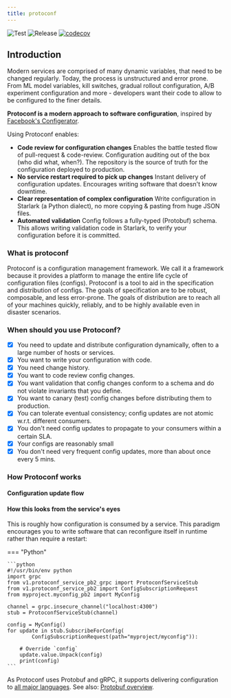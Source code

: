 ```yaml
---
title: protoconf
---
```


![Test](https://github.com/protoconf/protoconf/workflows/Bazel/badge.svg)
![Release](https://github.com/protoconf/protoconf/workflows/Release/badge.svg)
[![codecov](https://codecov.io/gh/protoconf/protoconf/branch/master/graph/badge.svg)](https://codecov.io/gh/protoconf/protoconf)

## Introduction

Modern services are comprised of many dynamic variables, that need to be changed regularly. Today, the process is unstructured and error prone. From ML model variables, kill switches, gradual rollout configuration, A/B experiment configuration and more - developers want their code to allow to be configured to the finer details.

**Protoconf is a modern approach to software configuration**, inspired by [Facebook's Configerator](https://research.fb.com/publications/holistic-configuration-management-at-facebook/).

Using Protoconf enables:

- **Code review for configuration changes**
  Enables the battle tested flow of pull-request & code-review. Configuration auditing out of the box (who did what, when?). The repository is the source of truth for the configuration deployed to production.
- **No service restart required to pick up changes**
  Instant delivery of configuration updates. Encourages writing software that doesn't know downtime.
- **Clear representation of complex configuration**
  Write configuration in Starlark (a Python dialect), no more copying & pasting from huge JSON files.
- **Automated validation**
  Config follows a fully-typed (Protobuf) schema. This allows writing validation code in Starlark, to verify your configuration before it is committed.

### What is protoconf

Protoconf is a configuration management framework. We call it a framework because it provides a platform to manage the entire life cycle of configuration files (configs).
Protoconf is a tool to aid in the specification and distribution of configs.
The goals of specification are to be robust, composable, and less error-prone.
The goals of distribution are to reach all of your machines quickly, reliably, and to be highly available even in disaster scenarios.

### When should you use Protoconf?

- [x] You need to update and distribute configuration dynamically, often to a large number of hosts or services.
- [x] You want to write your configuration with code.
- [x] You need change history.
- [x] You want to code review config changes.
- [x] You want validation that config changes conform to a schema and do not violate invariants that you define.
- [x] You want to canary (test) config changes before distributing them to production.
- [x] You can tolerate eventual consistency; config updates are not atomic w.r.t. different consumers.
- [x] You don't need config updates to propagate to your consumers within a certain SLA.
- [x] Your configs are reasonably small
- [x] You don't need very frequent config updates, more than about once every 5 mins.

### How Protoconf works

#### Configuration update flow

#### How this looks from the service's eyes

This is roughly how configuration is consumed by a service. This paradigm encourages you to write software that can reconfigure itself in runtime rather than require a restart:

=== "Python"

    ```python
    #!/usr/bin/env python
    import grpc
    from v1.protoconf_service_pb2_grpc import ProtoconfServiceStub
    from v1.protoconf_service_pb2 import ConfigSubscriptionRequest
    from myproject.myconfig_pb2 import MyConfig

    channel = grpc.insecure_channel("localhost:4300")
    stub = ProtoconfServiceStub(channel)

    config = MyConfig()
    for update in stub.SubscribeForConfig(
    		ConfigSubscriptionRequest(path="myproject/myconfig")):

    	# Override `config`
    	update.value.Unpack(config)
    	print(config)
    ```

As Protoconf uses Protobuf and gRPC, it supports delivering configuration to [all major languages](https://github.com/protocolbuffers/protobuf/blob/master/docs/third_party.md). See also: [Protobuf overview](https://developers.google.com/protocol-buffers/docs/overview).
